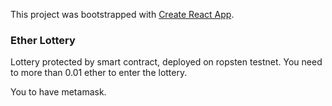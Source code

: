 This project was bootstrapped with [Create React App](https://github.com/facebook/create-react-app).

### Ether Lottery

Lottery protected by smart contract, deployed on ropsten testnet. 
You need to more than 0.01 ether to enter the lottery. 

You to have metamask.
